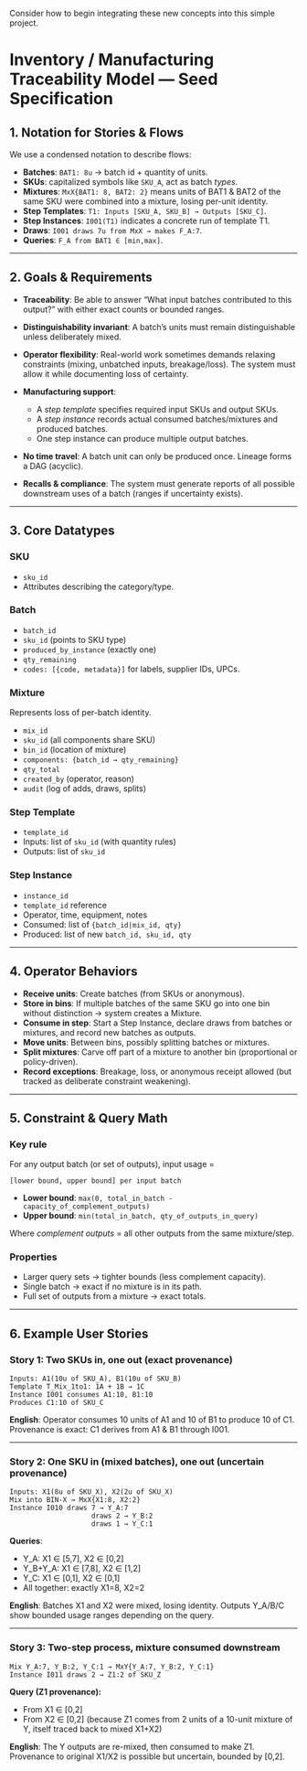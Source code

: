 Consider how to begin integrating these new concepts into this simple project.

# Inventory / Manufacturing Traceability Model — Seed Specification

## 1. Notation for Stories & Flows

We use a condensed notation to describe flows:

* **Batches**: `BAT1: 8u` → batch id + quantity of units.
* **SKUs**: capitalized symbols like `SKU_A`, act as batch *types*.
* **Mixtures**: `MxX{BAT1: 8, BAT2: 2}` means units of BAT1 & BAT2 of the same SKU were combined into a mixture, losing per-unit identity.
* **Step Templates**: `T1: Inputs [SKU_A, SKU_B] → Outputs [SKU_C]`.
* **Step Instances**: `I001(T1)` indicates a concrete run of template T1.
* **Draws**: `I001 draws 7u from MxX → makes F_A:7`.
* **Queries**: `F_A from BAT1 ∈ [min,max]`.

---

## 2. Goals & Requirements

* **Traceability**: Be able to answer “What input batches contributed to this output?” with either exact counts or bounded ranges.
* **Distinguishability invariant**: A batch’s units must remain distinguishable unless deliberately mixed.
* **Operator flexibility**: Real-world work sometimes demands relaxing constraints (mixing, unbatched inputs, breakage/loss). The system must allow it while documenting loss of certainty.
* **Manufacturing support**:

  * A *step template* specifies required input SKUs and output SKUs.
  * A *step instance* records actual consumed batches/mixtures and produced batches.
  * One step instance can produce multiple output batches.
* **No time travel**: A batch unit can only be produced once. Lineage forms a DAG (acyclic).
* **Recalls & compliance**: The system must generate reports of all possible downstream uses of a batch (ranges if uncertainty exists).

---

## 3. Core Datatypes

### SKU

* `sku_id`
* Attributes describing the category/type.

### Batch

* `batch_id`
* `sku_id` (points to SKU type)
* `produced_by_instance` (exactly one)
* `qty_remaining`
* `codes: [{code, metadata}]` for labels, supplier IDs, UPCs.

### Mixture

Represents loss of per-batch identity.

* `mix_id`
* `sku_id` (all components share SKU)
* `bin_id` (location of mixture)
* `components: {batch_id → qty_remaining}`
* `qty_total`
* `created_by` (operator, reason)
* `audit` (log of adds, draws, splits)

### Step Template

* `template_id`
* Inputs: list of `sku_id` (with quantity rules)
* Outputs: list of `sku_id`

### Step Instance

* `instance_id`
* `template_id` reference
* Operator, time, equipment, notes
* Consumed: list of `{batch_id|mix_id, qty}`
* Produced: list of new `batch_id, sku_id, qty`

---

## 4. Operator Behaviors

* **Receive units**: Create batches (from SKUs or anonymous).
* **Store in bins**: If multiple batches of the same SKU go into one bin without distinction → system creates a Mixture.
* **Consume in step**: Start a Step Instance, declare draws from batches or mixtures, and record new batches as outputs.
* **Move units**: Between bins, possibly splitting batches or mixtures.
* **Split mixtures**: Carve off part of a mixture to another bin (proportional or policy-driven).
* **Record exceptions**: Breakage, loss, or anonymous receipt allowed (but tracked as deliberate constraint weakening).

---

## 5. Constraint & Query Math

### Key rule

For any output batch (or set of outputs), input usage =

```
[lower bound, upper bound] per input batch
```

* **Lower bound**: `max(0, total_in_batch - capacity_of_complement_outputs)`
* **Upper bound**: `min(total_in_batch, qty_of_outputs_in_query)`

Where *complement outputs* = all other outputs from the same mixture/step.

### Properties

* Larger query sets → tighter bounds (less complement capacity).
* Single batch → exact if no mixture is in its path.
* Full set of outputs from a mixture → exact totals.

---

## 6. Example User Stories

### Story 1: Two SKUs in, one out (exact provenance)

```
Inputs: A1(10u of SKU_A), B1(10u of SKU_B)
Template T_Mix_1to1: 1A + 1B → 1C
Instance I001 consumes A1:10, B1:10
Produces C1:10 of SKU_C
```

**English**: Operator consumes 10 units of A1 and 10 of B1 to produce 10 of C1. Provenance is exact: C1 derives from A1 & B1 through I001.

---

### Story 2: One SKU in (mixed batches), one out (uncertain provenance)

```
Inputs: X1(8u of SKU_X), X2(2u of SKU_X)
Mix into BIN-X → MxX{X1:8, X2:2}
Instance I010 draws 7 → Y_A:7
                    draws 2 → Y_B:2
                    draws 1 → Y_C:1
```

**Queries**:

* Y\_A: X1 ∈ \[5,7], X2 ∈ \[0,2]
* Y\_B+Y\_A: X1 ∈ \[7,8], X2 ∈ \[1,2]
* Y\_C: X1 ∈ \[0,1], X2 ∈ \[0,1]
* All together: exactly X1=8, X2=2

**English**: Batches X1 and X2 were mixed, losing identity. Outputs Y\_A/B/C show bounded usage ranges depending on the query.

---

### Story 3: Two-step process, mixture consumed downstream

```
Mix Y_A:7, Y_B:2, Y_C:1 → MxY{Y_A:7, Y_B:2, Y_C:1}
Instance I011 draws 2 → Z1:2 of SKU_Z
```

**Query (Z1 provenance):**

* From X1 ∈ \[0,2]
* From X2 ∈ \[0,2]
  (because Z1 comes from 2 units of a 10-unit mixture of Y, itself traced back to mixed X1+X2)

**English**: The Y outputs are re-mixed, then consumed to make Z1. Provenance to original X1/X2 is possible but uncertain, bounded by \[0,2].